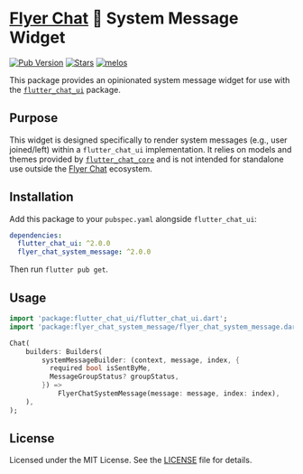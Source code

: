 # [Flyer Chat](https://flyer.chat) 💬 System Message Widget 

[![Pub Version](https://img.shields.io/pub/v/flyer_chat_system_message?logo=flutter&color=orange)](https://pub.dev/packages/flyer_chat_system_message) [![Stars](https://img.shields.io/github/stars/flyerhq/flutter_chat_ui?style=flat&color=orange&logo=github)](https://github.com/flyerhq/flutter_chat_ui/stargazers) [![melos](https://img.shields.io/badge/maintained%20with-melos-ffffff.svg?color=orange)](https://github.com/invertase/melos)

This package provides an opinionated system message widget for use with the [`flutter_chat_ui`](https://github.com/flyerhq/flutter_chat_ui/tree/main/packages/flutter_chat_ui) package.

## Purpose

This widget is designed specifically to render system messages (e.g., user joined/left) within a `flutter_chat_ui` implementation. It relies on models and themes provided by [`flutter_chat_core`](https://github.com/flyerhq/flutter_chat_ui/tree/main/packages/flutter_chat_core) and is not intended for standalone use outside the [Flyer Chat](https://flyer.chat) ecosystem.

## Installation

Add this package to your `pubspec.yaml` alongside `flutter_chat_ui`:

```yaml
dependencies:
  flutter_chat_ui: ^2.0.0
  flyer_chat_system_message: ^2.0.0
```

Then run `flutter pub get`.

## Usage

```dart
import 'package:flutter_chat_ui/flutter_chat_ui.dart';
import 'package:flyer_chat_system_message/flyer_chat_system_message.dart';

Chat(
    builders: Builders(
        systemMessageBuilder: (context, message, index, {
          required bool isSentByMe,
          MessageGroupStatus? groupStatus,
        }) =>
            FlyerChatSystemMessage(message: message, index: index),
    ),
);
```

## License

Licensed under the MIT License. See the [LICENSE](https://github.com/flyerhq/flutter_chat_ui/blob/main/packages/flyer_chat_system_message/LICENSE) file for details.
